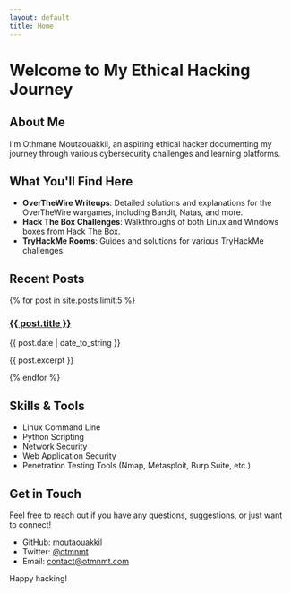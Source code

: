```yaml
---
layout: default
title: Home
---
```


# Welcome to My Ethical Hacking Journey

## About Me

I'm Othmane Moutaouakkil, an aspiring ethical hacker documenting my journey through various cybersecurity challenges and learning platforms.

## What You'll Find Here

- **OverTheWire Writeups**: Detailed solutions and explanations for the OverTheWire wargames, including Bandit, Natas, and more.
- **Hack The Box Challenges**: Walkthroughs of both Linux and Windows boxes from Hack The Box.
- **TryHackMe Rooms**: Guides and solutions for various TryHackMe challenges.

## Recent Posts

{% for post in site.posts limit:5 %}
  <h3><a href="{{ post.url | relative_url }}">{{ post.title }}</a></h3>
  <p>{{ post.date | date_to_string }}</p>
  <p>{{ post.excerpt }}</p>
{% endfor %}

## Skills & Tools

- Linux Command Line
- Python Scripting
- Network Security
- Web Application Security
- Penetration Testing Tools (Nmap, Metasploit, Burp Suite, etc.)

## Get in Touch

Feel free to reach out if you have any questions, suggestions, or just want to connect!

- GitHub: [moutaouakkil](https://github.com/moutaouakkil)
- Twitter: [@otmnmt](https://twitter.com/otmnmt)
- Email: contact@otmnmt.com

Happy hacking!